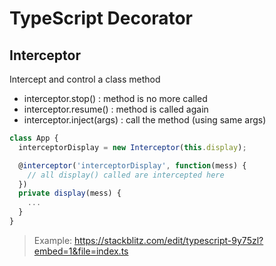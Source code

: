 # TypeScript Decorator
## Interceptor
Intercept and control a class method
- interceptor.stop() : method is no more called
- interceptor.resume() : method is called again
- interceptor.inject(args) : call the method (using same args)

```javascript
class App {
  interceptorDisplay = new Interceptor(this.display);

  @interceptor('interceptorDisplay', function(mess) {
    // all display() called are intercepted here
  })
  private display(mess) {
    ...
  }
}
```

> Example: https://stackblitz.com/edit/typescript-9y75zl?embed=1&file=index.ts
